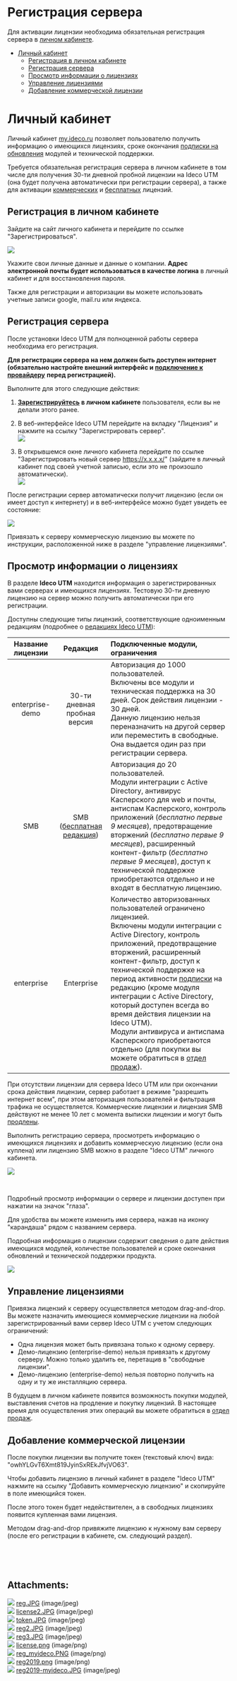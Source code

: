 # Регистрация сервера

Для активации лицензии необходима обязательная регистрация сервера в
[личном кабинете](https://my.ideco.ru).

<div class="toc-macro rbtoc1627992594534">

  - [Личный кабинет](#id-Регистрациясервера-Личныйкабинет)
      - [Регистрация в личном
        кабинете](#id-Регистрациясервера-Регистрациявличномкабинете)
      - [Регистрация сервера](#id-Регистрациясервера-Регистрациясервера)
      - [Просмотр информации о
        лицензиях](#id-Регистрациясервера-Просмотринформацииолицензиях)
      - [Управление
        лицензиями](#id-Регистрациясервера-Управлениелицензиями)
      - [Добавление коммерческой
        лицензии](#id-Регистрациясервера-Добавлениекоммерческойлицензии)

</div>

# Личный кабинет

Личный кабинет [my.ideco.ru](https://my.ideco.ru) позволяет пользователю
получить информацию о имеющихся лицензиях, сроке окончания [подписки на
обновления](https://ideco.ru/buy/ics#subscribe) модулей и технической
поддержки.

Требуется обязательная регистрация сервера в личном кабинете в том числе
для получения 30-ти дневной пробной лицензии на Ideco UTM (она будет
получена автоматически при регистрации сервера), а также для
активации [коммерческих](https://ideco.ru/buy/ics) и
[бесплатных](https://ideco.ru/products/ics/free-edition)
лицензий.

## Регистрация в личном кабинете

Зайдите на сайт личного кабинета и перейдите по ссылке
"Зарегистрироваться".

![](attachments/4982927/6586839.png)

Укажите свои личные данные и данные о компании. **Адрес электронной
почты будет использоваться в качестве логина** в личный кабинет и
для восстановления пароля.

Также для регистрации и авторизации вы можете использовать учетные
записи google, mail.ru или яндекса.

## Регистрация сервера

После установки Ideco UTM для полноценной работы сервера необходима его
регистрация.

**Для регистрации сервера на нем должен быть доступен интернет
(обязательно настройте внешний интерфейс и [подключение к
провайдеру](Подключение_к_провайдеру)** **перед регистрацией).**

Выполните для этого следующие действия:

1.  **[Зарегистрируйтесь](https://my.ideco.ru/register/)** **в личном
    кабинете** пользователя, если вы не делали этого ранее.
2.  В веб-интерфейсе Ideco UTM перейдите на вкладку "Лицензия" и нажмите
    на ссылку "Зарегистрировать сервер".  
    ![](attachments/4982927/12025909.png)  
      
3.  В открывшемся окне личного кабинета перейдите по ссылке
    "Зарегистрировать новый сервер <https://x.x.x.x/>"
    (зайдите в личный кабинет под своей учетной записью, если это
    не произошло автоматически).  
    ![](attachments/4982927/12025910.jpg)  
      
      

После регистрации сервер автоматически получит лицензию (если он имеет
доступ к интернету) и в веб-интерфейсе можно будет увидеть ее
состояние:

![](attachments/4982927/4982956.jpg)

Привязать к серверу коммерческую лицензию вы можете по инструкции,
расположенной ниже в разделе "управление лицензиями".

## Просмотр информации о лицензиях

В разделе **Ideco UTM** находится информация о зарегистрированных вами
серверах и имеющихся лицензиях. Тестовую 30-ти дневную лицензию на
сервер можно получить автоматически при его регистрации.

Доступны следующие типы лицензий, соответствующие одноименным редакциям
(подробнее о [редакциях Ideco
UTM](https://ideco.ru/products/ics/editions)):

<div class="table-wrap">

<table>
<thead>
<tr class="header">
<th style="text-align: center;">Название лицензии</th>
<th style="text-align: center;">Редакция</th>
<th style="text-align: left;">Подключенные модули, ограничения</th>
</tr>
</thead>
<tbody>
<tr class="odd">
<td style="text-align: center;">enterprise-demo</td>
<td style="text-align: center;">30-ти дневная пробная версия</td>
<td style="text-align: left;">Авторизация до 1000 пользователей.<br />
Включены все модули и техническая поддержка на 30 дней. Срок действия лицензии - 30 дней.<br />
Данную лицензию нельзя переназначить на другой сервер или переместить в свободные. Она выдается один раз при регистрации сервера.</td>
</tr>
<tr class="even">
<td style="text-align: center;">SMB</td>
<td style="text-align: center;">SMB (<a href="https://ideco.ru/products/ics/free-edition">бесплатная редакция</a>)</td>
<td style="text-align: left;">Авторизация до 20 пользователей.<br />
Модули интеграции с Active Directory, антивирус Касперского для web и почты, антиспам Касперского, контроль приложений (<em>бесплатно первые 9 месяцев</em>), предотвращение вторжений (<em>бесплатно первые 9 месяцев</em>), расширенный контент-фильтр (<em>бесплатно первые 9 месяцев</em>), доступ к технической поддержке приобретаются отдельно и не входят в бесплатную лицензию.</td>
</tr>
<tr class="odd">
<td style="text-align: center;">enterprise</td>
<td style="text-align: center;">Enterprise</td>
<td style="text-align: left;">Количество авторизованных пользователей ограничено лицензией.<br />
Включены модули интеграции с Active Directory, контроль приложений, предотвращение вторжений, расширенный контент-фильтр, доступ к технической поддержке на период активности <a href="https://ideco.ru/buy/ics#subscribe">подписки</a> на редакцию (кроме модуля интеграции с Active Directory, который доступен всегда во время действия лицензии на Ideco UTM).<br />
Модули антивируса и антиспама Касперского приобретаются отдельно (для покупки вы можете обратиться в <a href="https://ideco.ru/buy/ics#buy">отдел продаж</a>).</td>
</tr>
</tbody>
</table>

</div>

При отсутствии лицензии для сервера Ideco UTM или при окончании срока
действия лицензии, сервер работает в режиме "разрешить интернет
всем", при этом авторизация пользователей и фильтрация трафика не
осуществляется. Коммерческие лицензии и лицензия SMB действуют не
менее 10 лет с момента выписки лицензии и могут быть
[продлены](https://ideco.ru/buy/ics#subscribe).

Выполнить регистрацию сервера, просмотреть информацию о имеющихся
лицензиях и добавить коммерческую лицензию (если она куплена) или
лицензию SMB можно в разделе "Ideco UTM" личного кабинета.

![](attachments/4982927/6357122.png)

 

Подробный просмотр информации о сервере и лицензии доступен при нажатии
на значок "глаза".

Для удобства вы можете изменить имя сервера, нажав на иконку "карандаша"
рядом с названием сервера.

Подробная информация о лицензии содержит сведения о дате действия
имеющихся модулей, количестве пользователей и сроке окончания
обновлений и технической поддержки продукта.

![](attachments/4982927/4982946.jpg)

## Управление лицензиями

Привязка лицензий к серверу осуществляется методом drag-and-drop. Вы
можете назначить имеющиеся коммерческие лицензии на любой
зарегистрированный вами сервер Ideco UTM с учетом следующих
ограничений:

  - Одна лицензия может быть привязана только к одному серверу.
  - Демо-лицензию (enterprise-demo) нельзя привязать к другому серверу.
    Можно только удалить ее, перетащив в "свободные лицензии".
  - Демо-лицензию (enterprise-demo) нельзя повторно получить на одну и
    ту же инсталляцию сервера.

В будущем в личном кабинете появится возможность покупки модулей,
выставления счетов на продление и покупку лицензий. В настоящее
время для осуществления этих операций вы можете обратиться в [отдел
продаж](https://ideco.ru/buy).

## Добавление коммерческой лицензии

После покупки лицензии вы получите токен (текстовый ключ) вида:
"owhYLGvT6Xmt819JyinSxREkJfvjVO63".

Чтобы добавить лицензию в личный кабинет в разделе "Ideco UTM" нажмите
на ссылку "Добавить коммерческую лицензию" и скопируйте в поле
имеющийся токен.

После этого токен будет недействителен, а в свободных лицензиях появится
купленная вами лицензия.

Методом drag-and-drop привяжите лицензию к нужному вам серверу (после
его регистрации в кабинете, см. следующий раздел).

 

 

<div class="pageSectionHeader">

## Attachments:

</div>

<div class="greybox" data-align="left">

![](images/icons/bullet_blue.gif)
[reg.JPG](attachments/4982927/4982932.jpg) (image/jpeg)  
![](images/icons/bullet_blue.gif)
[license2.JPG](attachments/4982927/4982946.jpg) (image/jpeg)  
![](images/icons/bullet_blue.gif)
[token.JPG](attachments/4982927/4982950.jpg) (image/jpeg)  
![](images/icons/bullet_blue.gif)
[reg2.JPG](attachments/4982927/4982951.jpg) (image/jpeg)  
![](images/icons/bullet_blue.gif)
[reg3.JPG](attachments/4982927/4982956.jpg) (image/jpeg)  
![](images/icons/bullet_blue.gif)
[license.png](attachments/4982927/6357122.png) (image/png)  
![](images/icons/bullet_blue.gif)
[reg\_myideco.PNG](attachments/4982927/6586839.png) (image/png)  
![](images/icons/bullet_blue.gif)
[reg2019.png](attachments/4982927/12025909.png) (image/png)  
![](images/icons/bullet_blue.gif)
[reg2019-myideco.JPG](attachments/4982927/12025910.jpg) (image/jpeg)  

</div>
